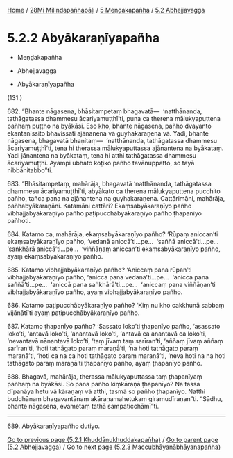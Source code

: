 
[Home](/) / [28Mi Milindapañhapāḷi](../../../28Mi.md) / [5 Meṇḍakapañha](../../5.md) / [5.2 Abhejjavagga](../5.2.md)

# 5.2.2 Abyākaraṇīyapañha

* Meṇḍakapañha

* Abhejjavagga

* Abyākaraṇīyapañha

(131.)

682\. “Bhante nāgasena, bhāsitampetaṃ bhagavatā—  ‘natthānanda, tathāgatassa dhammesu ācariyamuṭṭhī’ti, puna ca therena mālukyaputtena pañhaṃ puṭṭho na byākāsi. Eso kho, bhante nāgasena, pañho dvayanto ekantanissito bhavissati ajānanena vā guyhakaraṇena vā. Yadi, bhante nāgasena, bhagavatā bhaṇitaṃ—  ‘natthānanda, tathāgatassa dhammesu ācariyamuṭṭhī’ti, tena hi therassa mālukyaputtassa ajānantena na byākataṃ. Yadi jānantena na byākataṃ, tena hi atthi tathāgatassa dhammesu ācariyamuṭṭhi. Ayampi ubhato koṭiko pañho tavānuppatto, so tayā nibbāhitabbo”ti.

683\. “Bhāsitampetaṃ, mahārāja, bhagavatā ‘natthānanda, tathāgatassa dhammesu ācariyamuṭṭhī’ti, abyākato ca therena mālukyaputtena pucchito pañho, tañca pana na ajānantena na guyhakaraṇena. Cattārimāni, mahārāja, pañhabyākaraṇāni. Katamāni cattāri? Ekaṃsabyākaraṇīyo pañho vibhajjabyākaraṇīyo pañho paṭipucchābyākaraṇīyo pañho ṭhapanīyo pañhoti.

684\. Katamo ca, mahārāja, ekaṃsabyākaraṇīyo pañho? ‘Rūpaṃ aniccan’ti ekaṃsabyākaraṇīyo pañho, ‘vedanā aniccā’ti…pe…  ‘saññā aniccā’ti…pe…  ‘saṅkhārā aniccā’ti…pe…  ‘viññāṇaṃ aniccan’ti ekaṃsabyākaraṇīyo pañho, ayaṃ ekaṃsabyākaraṇīyo pañho.

685\. Katamo vibhajjabyākaraṇīyo pañho? ‘Aniccaṃ pana rūpan’ti vibhajjabyākaraṇīyo pañho, ‘aniccā pana vedanā’ti…pe…  ‘aniccā pana saññā’ti…pe…  ‘aniccā pana saṅkhārā’ti…pe…  ‘aniccaṃ pana viññāṇan’ti vibhajjabyākaraṇīyo pañho, ayaṃ vibhajjabyākaraṇīyo pañho.

686\. Katamo paṭipucchābyākaraṇīyo pañho? ‘Kiṃ nu kho cakkhunā sabbaṃ vijānātī’ti ayaṃ paṭipucchābyākaraṇīyo pañho.

687\. Katamo ṭhapanīyo pañho? ‘Sassato loko’ti ṭhapanīyo pañho, ‘asassato loko’ti, ‘antavā loko’ti, ‘anantavā loko’ti, ‘antavā ca anantavā ca loko’ti, ‘nevantavā nānantavā loko’ti, ‘taṃ jīvaṃ taṃ sarīran’ti, ‘aññaṃ jīvaṃ aññaṃ sarīran’ti, ‘hoti tathāgato paraṃ maraṇā’ti, ‘na hoti tathāgato paraṃ maraṇā’ti, ‘hoti ca na ca hoti tathāgato paraṃ maraṇā’ti, ‘neva hoti na na hoti tathāgato paraṃ maraṇā’ti ṭhapanīyo pañho, ayaṃ ṭhapanīyo pañho.

688\. Bhagavā, mahārāja, therassa mālukyaputtassa taṃ ṭhapanīyaṃ pañhaṃ na byākāsi. So pana pañho kiṃkāraṇā ṭhapanīyo? Na tassa dīpanāya hetu vā kāraṇaṃ vā atthi, tasmā so pañho ṭhapanīyo. Natthi buddhānaṃ bhagavantānaṃ akāraṇamahetukaṃ giramudīraṇan”ti. “Sādhu, bhante nāgasena, evametaṃ tathā sampaṭicchāmī”ti.

---

689\. Abyākaraṇīyapañho dutiyo.



[Go to previous page (5.2.1 Khuddānukhuddakapañha)](5.2.1.md) / [Go to parent page (5.2 Abhejjavagga)](../5.2.md) / [Go to next page (5.2.3 Maccubhāyanābhāyanapañha)](5.2.3.md)


